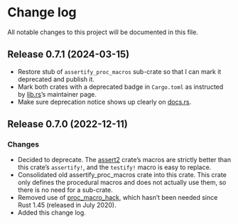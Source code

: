# Change log

All notable changes to this project will be documented in this file.

## Release 0.7.1 (2024-03-15)

* Restore stub of `assertify_proc_macros` sub-crate so that I can mark it
  deprecated and publish it.
* Mark both crates with a deprecated badge in `Cargo.toml` as instructed by
  [lib.rs](https://lib.rs/)’s maintainer page.
* Make sure deprecation notice shows up clearly on [docs.rs](https://docs.rs/).

## Release 0.7.0 (2022-12-11)

### Changes

* Decided to deprecate. The [assert2][] crate’s macros are strictly better than
  this crate’s `assertify!`, and the `testify!` macro is easy to replace.
* Consolidated old assertify_proc_macros crate into this crate. This crate only
  defines the procedural macros and does not actually use them, so there is no
  need for a sub-crate.
* Removed use of [proc_macro_hack][], which hasn’t been needed since Rust 1.45
  (released in July 2020).
* Added this change log.

[proc_macro_hack]: https://docs.rs/proc-macro-hack/0.5.19/proc_macro_hack/
[assert2]: https://docs.rs/assert2/0.3.7/assert2/
